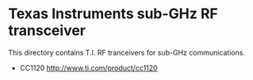 Texas Instruments sub-GHz RF transceiver
========================================

  This directory contains T.I. RF tranceivers for sub-GHz communications.

  * CC1120
      http://www.ti.com/product/cc1120

